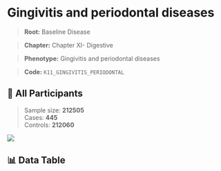 # Gingivitis and periodontal diseases

> **Root:** Baseline Disease  

> **Chapter:** Chapter XI- Digestive  

> **Phenotype:** Gingivitis and periodontal diseases  

> **Code:** `K11_GINGIVITIS_PERIODONTAL`

## 🧪 All Participants  
> Sample size: **212505**  
> Cases: **445**  
> Controls: **212060**
<img src="/Sensitive/Figures/ALL/Incidence/K11_GINGIVITIS_PERIODONTAL.png"/>

## 📊 Data Table
<CsvTableMRF src="/Sensitive/Data/ALL/Incidence/COX_K11_GINGIVITIS_PERIODONTAL.csv"/>

